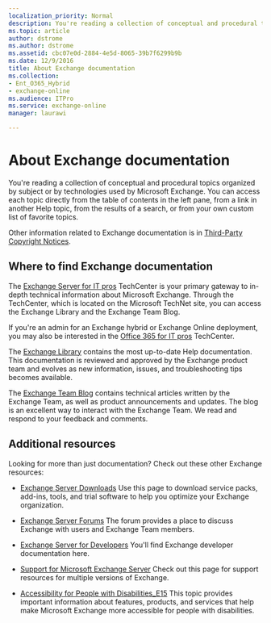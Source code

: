 ```yaml
---
localization_priority: Normal
description: You're reading a collection of conceptual and procedural topics organized by subject or by technologies used by Microsoft Exchange. You can access each topic directly from the table of contents in the left pane, from a link in another Help topic, from the results of a search, or from your own custom list of favorite topics.
ms.topic: article
author: dstrome
ms.author: dstrome
ms.assetid: cbc07e0d-2884-4e5d-8065-39b7f6299b9b
ms.date: 12/9/2016
title: About Exchange documentation
ms.collection:
- Ent_O365_Hybrid
- exchange-online
ms.audience: ITPro
ms.service: exchange-online
manager: laurawi

---
```


# About Exchange documentation

You're reading a collection of conceptual and procedural topics organized by subject or by technologies used by Microsoft Exchange. You can access each topic directly from the table of contents in the left pane, from a link in another Help topic, from the results of a search, or from your own custom list of favorite topics.

Other information related to Exchange documentation is in [Third-Party Copyright Notices](https://technet.microsoft.com/library/e94f1244-acb8-4ddd-b54e-5cc37f903bbf.aspx).

## Where to find Exchange documentation

The [Exchange Server for IT pros](https://go.microsoft.com/fwlink/p/?linkid=34165) TechCenter is your primary gateway to in-depth technical information about Microsoft Exchange. Through the TechCenter, which is located on the Microsoft TechNet site, you can access the Exchange Library and the Exchange Team Blog.

If you're an admin for an Exchange hybrid or Exchange Online deployment, you may also be interested in the [Office 365 for IT pros](https://go.microsoft.com/fwlink/p/?LinkId=282341) TechCenter.

The [Exchange Library](https://go.microsoft.com/fwlink/p/?linkid=82055) contains the most up-to-date Help documentation. This documentation is reviewed and approved by the Exchange product team and evolves as new information, issues, and troubleshooting tips becomes available.

The [Exchange Team Blog](https://go.microsoft.com/fwlink/p/?LinkID=178595) contains technical articles written by the Exchange Team, as well as product announcements and updates. The blog is an excellent way to interact with the Exchange Team. We read and respond to your feedback and comments.

## Additional resources

Looking for more than just documentation? Check out these other Exchange resources:

- [Exchange Server Downloads](https://go.microsoft.com/fwlink/p/?linkId=179447) Use this page to download service packs, add-ins, tools, and trial software to help you optimize your Exchange organization.

- [Exchange Server Forums](https://go.microsoft.com/fwlink/p/?linkId=60612) The forum provides a place to discuss Exchange with users and Exchange Team members.

- [Exchange Server for Developers](https://go.microsoft.com/fwlink/p/?linkId=24705) You'll find Exchange developer documentation here.

- [Support for Microsoft Exchange Server](https://go.microsoft.com/fwlink/p/?LinkId=283967) Check out this page for support resources for multiple versions of Exchange.

- [Accessibility for People with Disabilities_E15](https://technet.microsoft.com/library/a7203ebd-ffac-4a8d-a2d0-6c8a61c8eeb8.aspx) This topic provides important information about features, products, and services that help make Microsoft Exchange more accessible for people with disabilities.



